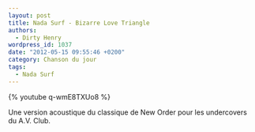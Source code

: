 ```yaml
---
layout: post
title: Nada Surf - Bizarre Love Triangle
authors:
  - Dirty Henry
wordpress_id: 1037
date: "2012-05-15 09:55:46 +0200"
category: Chanson du jour
tags:
  - Nada Surf
---
```


{% youtube q-wmE8TXUo8 %}

Une version acoustique du classique de New Order pour les undercovers du A.V.
Club.
